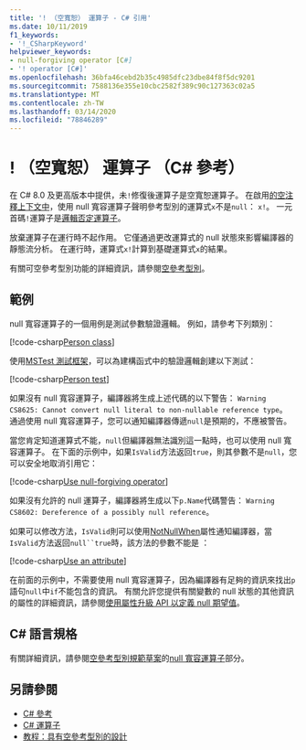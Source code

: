```yaml
---
title: '! （空寬恕） 運算子 - C# 引用'
ms.date: 10/11/2019
f1_keywords:
- '!_CSharpKeyword'
helpviewer_keywords:
- null-forgiving operator [C#]
- '! operator [C#]'
ms.openlocfilehash: 36bfa46cebd2b35c4985dfc23dbe84f8f5dc9201
ms.sourcegitcommit: 7588136e355e10cbc2582f389c90c127363c02a5
ms.translationtype: MT
ms.contentlocale: zh-TW
ms.lasthandoff: 03/14/2020
ms.locfileid: "78846289"
---
```

# <a name="-null-forgiving-operator-c-reference"></a>! （空寬恕） 運算子 （C# 參考）

在 C# 8.0 及更高版本中提供，未`!`修復後運算子是空寬恕運算子。 在啟用[的空注釋上下文中](../../nullable-references.md#nullable-annotation-context)，使用 null 寬容運算子聲明參考型別的運算式`x`不是`null`： `x!`。 一元首碼`!`運算子是[邏輯否定運算子](boolean-logical-operators.md#logical-negation-operator-)。

放棄運算子在運行時不起作用。 它僅通過更改運算式的 null 狀態來影響編譯器的靜態流分析。 在運行時，運算式`x!`計算到基礎運算式`x`的結果。

有關可空參考型別功能的詳細資訊，請參閱[空參考型別](../../nullable-references.md)。

## <a name="examples"></a>範例

null 寬容運算子的一個用例是測試參數驗證邏輯。 例如，請參考下列類別：

[!code-csharp[Person class](snippets/NullForgivingOperator.cs#PersonClass)]

使用[MSTest 測試框架](../../../core/testing/unit-testing-with-mstest.md)，可以為建構函式中的驗證邏輯創建以下測試：

[!code-csharp[Person test](snippets/NullForgivingOperator.cs#TestPerson)]

如果沒有 null 寬容運算子，編譯器將生成上述代碼的以下警告： `Warning CS8625: Cannot convert null literal to non-nullable reference type`。 通過使用 null 寬容運算子，您可以通知編譯器傳遞`null`是預期的，不應被警告。

當您肯定知道運算式不能，`null`但編譯器無法識別這一點時，也可以使用 null 寬容運算子。 在下面的示例中，如果`IsValid`方法返回`true`，則其參數不是`null`，您可以安全地取消引用它：

[!code-csharp[Use null-forgiving operator](snippets/NullForgivingOperator.cs#UseNullForgiving)]

如果沒有允許的 null 運算子，編譯器將生成以下`p.Name`代碼警告： `Warning CS8602: Dereference of a possibly null reference`。

如果可以修改方法，`IsValid`則可以使用[NotNullWhen](xref:System.Diagnostics.CodeAnalysis.NotNullWhenAttribute)屬性通知編譯器，當`IsValid`方法返回`null``true`時，該方法的參數不能是 ：

[!code-csharp[Use an attribute](snippets/NullForgivingOperator.cs#UseAttribute)]

在前面的示例中，不需要使用 null 寬容運算子，因為編譯器有足夠的資訊來找出`p`語句`null`中`if`不能包含的資訊。 有關允許您提供有關變數的 null 狀態的其他資訊的屬性的詳細資訊，請參閱[使用屬性升級 API 以定義 null 期望值](../../nullable-attributes.md)。

## <a name="c-language-specification"></a>C# 語言規格

有關詳細資訊，請參閱[空參考型別規範草案](~/_csharplang/proposals/csharp-8.0/nullable-reference-types-specification.md)的[null 寬容運算子](~/_csharplang/proposals/csharp-8.0/nullable-reference-types-specification.md#the-null-forgiving-operator)部分。

## <a name="see-also"></a>另請參閱

- [C# 參考](../index.md)
- [C# 運算子](index.md)
- [教程：具有空參考型別的設計](../../tutorials/nullable-reference-types.md)
